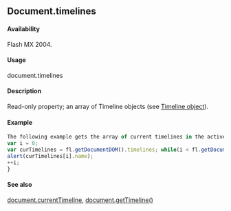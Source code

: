 ## Document.timelines

#### Availability

Flash MX 2004.

#### Usage

document.timelines

#### Description

Read-only property; an array of Timeline objects (see [Timeline object](../Timeline_object/timeline_summary.md)).

#### Example

```javascript
The following example gets the array of current timelines in the active document and displays their names in the Output panel:
var i = 0;
var curTimelines = fl.getDocumentDOM().timelines; while(i < fl.getDocumentDOM().timelines.length){
alert(curTimelines[i].name);
++i;
}

```
#### See also

[document.currentTimeline](../Document_object/docume39.md), [document.getTimeline()](../Document_object/docume88.md)
